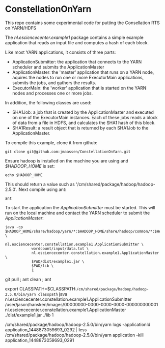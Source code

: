 # ConstellationOnYarn

This repo contains some experimental code for putting the Consellation RTS on YARN/HDFS

The _nl.esciencecenter.example1_ package contains a simple example application that reads an input file and computes a hash of each block.

Like most YARN applications, it consists of three parts: 

- ApplicationSubmitter: the application that connects to the YARN scheduler and submits the ApplicationMaster 
- ApplicationMaster: the 'master' application that runs on a YARN node, aquires the nodes to run one or more ExecutorMain applications, submits the jobs, and gathers the results.
- ExecutorMain: the 'worker' application that is started on the YARN nodes and processes one or more jobs.

In addition, the following classes are used:

- SHA1Job: a job that is created by the ApplicationMaster and executed on one of the ExecutorMain instances. Each of these jobs reads a block of data from a file in HDFS, and calculates the SHA1 hash of this block.
- SHA1Result: a result object that is returned by each SHA1Job to the ApplicationMaster.

To compile this example, clone it from github: 

	git clone git@github.com:jmaassen/ConstellationOnYarn.git

Ensure hadoop is installed on the machine you are using and _$HADOOP_HOME_ is set: 

	echo $HADOOP_HOME

This should return a value such as '/cm/shared/package/hadoop/hadoop-2.5.0'. Next compile using ant:

	ant

To start the application the _ApplicationSubmitter_ must be started. This will run on the local machine and contact the YARN scheduler to submit the _ApplicationMaster_: 

	java -cp $HADOOP_HOME/share/hadoop/yarn/*:$HADOOP_HOME/share/hadoop/common/*:$HADOOP_HOME/share/hadoop/common/lib/*:./dist/example1.jar \
                nl.esciencecenter.constellation.example1.ApplicationSubmitter \
                wordcount/input/data.txt \
                nl.esciencecenter.constellation.example1.ApplicationMaster \
                $PWD/dist/example1.jar \
                $PWD/lib \
                1



git pull ; ant clean ; ant

export CLASSPATH=$CLASSPATH:`/cm/shared/package/hadoop/hadoop-2.5.0/bin/yarn classpath`
java nl.esciencecenter.constellation.example1.ApplicationSubmitter /user/jason/hansken/images/00000000-0000-0000-0000-000000000001 nl.esciencecenter.constellation.example1.ApplicationMaster ./dist/example1.jar ./lib 1

/cm/shared/package/hadoop/hadoop-2.5.0/bin/yarn logs -applicationId application_1448873059693_0292 | less
/cm/shared/package/hadoop/hadoop-2.5.0/bin/yarn application -kill application_1448873059693_0291








